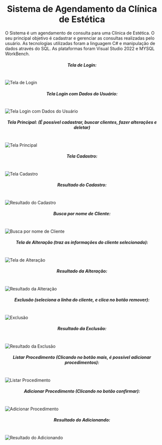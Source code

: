<h1 align="center"> Sistema de Agendamento da Clínica de Estética </h1>

O Sistema é um agendamento de consulta para uma Clínica de Estética. O seu principal objetivo é cadastrar e gerenciar as consultas realizadas pelo usuário. As tecnologias utilizadas foram a linguagem C# e manipulação de dados através do SQL. As plataformas foram Visual Studio 2022 e MYSQL WorkBench. 

<h5 align="center">Tela de Login:</h5>
<br> <img src="fotosReadme/paginainicial.png" alt="Tela de Login"><br>
 
<h5 align="center">Tela Login com Dados do Usuário:</h5>
<br> <img src="fotosReadme/loginsenha.png" alt="Tela Login com Dados do Usuário"><br>

 
<h5 align="center">Tela Principal: (É possível cadastrar, buscar clientes, fazer alterações e deletar)</h5>
<br> <img src="fotosReadme/foto3.png" alt="Tela Principal"><br>
 
<h5 align="center">Tela Cadastro:</h5>
<br> <img src="fotosReadme/foto4.png" alt="Tela Cadastro"><br>


<h5 align="center">Resultado do Cadastro:</h5>
<br> <img src="fotosReadme/foto5.png" alt="Resultado do Cadastro"><br>
<h5 align="center">Busca por nome de Cliente:</h5>
<br> <img src="fotosReadme/foto6.png" alt="Busca por nome de Cliente"><br>  
<h5 align="center">Tela de Alteração (traz as informações do cliente selecionado):</h5>
<br> <img src="fotosReadme/foto7.png" alt="Tela de Alteração"><br>  
<h5 align="center">Resultado da Alteração:</h5>
<br> <img src="fotosReadme/foto8.png" alt="Resultado da Alteração"><br>  
<h5 align="center">Exclusão (seleciona a linha do cliente, e clica no botão remover):</h5>
<br> <img src="fotosReadme/foto9.png" alt="Exclusão"><br>  
<h5 align="center">Resultado da Exclusão:</h5>
<br> <img src="fotosReadme/foto10.png" alt="Resultado da Exclusão"><br>  
<h5 align="center">Listar Procedimento (Clicando no botão mais, é possível adicionar procedimentos):</h5>
<br> <img src="fotosReadme/foto11.png" alt="Listar Procedimento"><br>  
 <h5 align="center">Adicionar Procedimento (Clicando no botão confirmar):</h5>
<br> <img src="fotosReadme/foto12.png" alt="Adicionar Procedimento"><br>  
<h5 align="center">Resultado do Adicionando:</h5>
<br> <img src="fotosReadme/foto13.png" alt="Resultado do Adicionando"><br>
